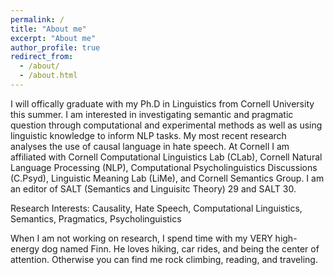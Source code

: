 ```yaml
---
permalink: /
title: "About me"
excerpt: "About me"
author_profile: true
redirect_from: 
  - /about/
  - /about.html
---
```


I will offically graduate with my Ph.D in Linguistics from Cornell University this summer. I am interested in investigating semantic and pragmatic question through computational and experimental methods as well as using linguistic knowledge to inform NLP tasks. My most recent research analyses the use of causal language in hate speech. At Cornell I am affiliated with Cornell Computational Linguistics Lab (CLab), Cornell Natural Language Processing (NLP), Computational Psycholinguistics Discussions (C.Psyd), Linguistic Meaning Lab (LiMe), and Cornell Semantics Group. I am an editor of SALT (Semantics and Linguisitc Theory) 29 and SALT 30.

Research Interests: Causality, Hate Speech, Computational Linguistics, Semantics, Pragmatics, Psycholinguistics

When I am not working on research, I spend time with my VERY high-energy dog named Finn. He loves hiking, car rides, and being the center of attention. Otherwise you can find me rock climbing, reading, and traveling.    
